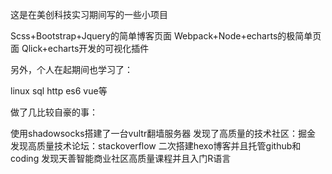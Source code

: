 这是在美创科技实习期间写的一些小项目

Scss+Bootstrap+Jquery的简单博客页面
Webpack+Node+echarts的极简单页面
Qlick+echarts开发的可视化插件

另外，个人在起期间也学习了：

linux
sql
http
es6
vue等

做了几比较自豪的事：

使用shadowsocks搭建了一台vultr翻墙服务器
发现了高质量的技术社区：掘金
发现高质量技术论坛：stackoverflow
二次搭建hexo博客并且托管github和coding
发现天善智能商业社区高质量课程并且入门R语言
